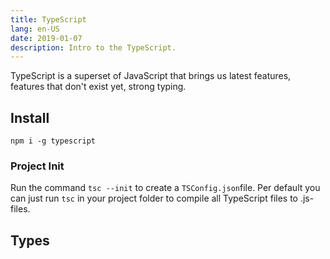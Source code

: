 ```yaml
---
title: TypeScript
lang: en-US
date: 2019-01-07
description: Intro to the TypeScript.
---
```


TypeScript is a superset of JavaScript that brings us latest features, features that don't exist yet, strong typing.

## Install

`npm i -g typescript`

### Project Init

Run the command `tsc --init` to create a `TSConfig.json`file. Per default you can just run `tsc` in your project folder to compile all TypeScript files to .js-files.

## Types

